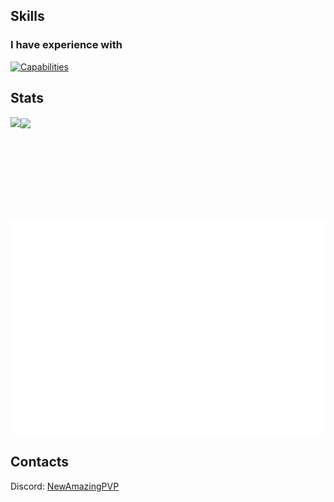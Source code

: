 ## Skills

### I have experience with

[![Capabilities](https://skillicons.dev/icons?i=java,py,cs,js,html,css,cpp,androidstudio,arduino,bash,cloudflare,opencv,cmake,discord,bots,eclipse,git,github,githubactions,gradle,unity,sqlite,idea,jquery,linux,maven,postman,robloxstudio,powershell,pr,raspberrypi,regex,replit,visualstudio,vscode,wordpress)](https://skillicons.dev)



## Stats

<!-- <details>
  <summary>Click here</summary> -->
  
<a href="https://github.com/anuraghazra/github-readme-stats">
<img align="left" height="165em" src="https://github-readme-stats.vercel.app/api?username=NewAmazingPVP&show_icons=true&hide_title=true&theme=transparent&count_private=true&include_all_commits=true&rank_icon=github" />
</a>
<a href="https://github.com/anuraghazra/convoychat">
<img align="center" src="https://github-readme-stats.vercel.app/api/top-langs/?username=NewAmazingPVP&langs_count=100&layout=compact&hide_border=false&hide_title=true&theme=transparent" />
</a>

![Metrics](/github-metrics.svg)

<!-- </details> -->

## Contacts
Discord: [NewAmazingPVP](https://discord.gg/HVHz9kAu)
